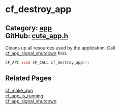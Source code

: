 [](../header.md ':include')

# cf_destroy_app

Category: [app](/api_reference?id=app)  
GitHub: [cute_app.h](https://github.com/RandyGaul/cute_framework/blob/master/include/cute_app.h)  
---

Cleans up all resources used by the application. Call [cf_app_signal_shutdown](/app/cf_app_signal_shutdown.md) first.

```cpp
CF_API void CF_CALL cf_destroy_app();
```

## Related Pages

[cf_make_app](/app/cf_make_app.md)  
[cf_app_is_running](/app/cf_app_is_running.md)  
[cf_app_signal_shutdown](/app/cf_app_signal_shutdown.md)  
